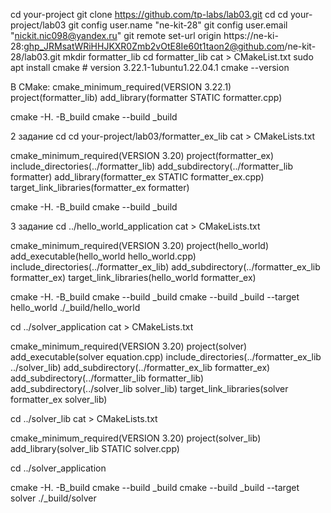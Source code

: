 
cd your-project
git clone https://github.com/tp-labs/lab03.git
cd
cd your-project/lab03
git config user.name "ne-kit-28"
git config user.email "nickit.nic098@yandex.ru"
git remote set-url origin https://ne-ki-28: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@github.com/ne-kit-28/lab03.git
mkdir formatter_lib
cd formatter_lib
cat > CMakeList.txt
sudo apt  install cmake  # version 3.22.1-1ubuntu1.22.04.1
cmake --version

В CMake:
cmake_minimum_required(VERSION 3.22.1)          
project(formatter_lib)
add_library(formatter STATIC formatter.cpp)


cmake -H. -B_build
cmake --build _build

2 задание 
cd
cd your-project/lab03/formatter_ex_lib
cat > CMakeLists.txt

cmake_minimum_required(VERSION 3.20)
project(formatter_ex)
include_directories(../formatter_lib)
add_subdirectory(../formatter_lib formatter)
add_library(formatter_ex STATIC formatter_ex.cpp)
target_link_libraries(formatter_ex formatter)

cmake -H. -B_build
cmake --build _build

3 задание
cd ../hello_world_application
cat > CMakeLists.txt

cmake_minimum_required(VERSION 3.20)
project(hello_world)
add_executable(hello_world hello_world.cpp)
include_directories(../formatter_ex_lib)
add_subdirectory(../formatter_ex_lib formatter_ex)
target_link_libraries(hello_world formatter_ex)

cmake -H. -B_build
cmake --build _build
cmake --build _build --target hello_world
./_build/hello_world

cd ../solver_application
cat > CMakeLists.txt

cmake_minimum_required(VERSION 3.20)
project(solver)
add_executable(solver equation.cpp)
include_directories(../formatter_ex_lib ../solver_lib)
add_subdirectory(../formatter_ex_lib formatter_ex)
add_subdirectory(../formatter_lib formatter_lib)
add_subdirectory(../solver_lib solver_lib)
target_link_libraries(solver formatter_ex solver_lib)

cd ../solver_lib
cat > CMakeLists.txt

cmake_minimum_required(VERSION 3.20)
project(solver_lib)
add_library(solver_lib STATIC solver.cpp)

cd ../solver_application

cmake -H. -B_build
cmake --build _build
cmake --build _build --target solver
./_build/solver

